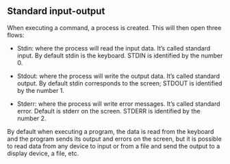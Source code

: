 ## Standard input-output

When executing a command, a process is created. This will then open three flows:

- Stdin: where the process will read the input data. It’s called standard input. By
default stdin is the keyboard. STDIN is identified by the number 0.

- Stdout: where the process will write the output data. It’s called standard output. By
default stdin corresponds to the screen; STDOUT is identified by the number 1.

- Stderr: where the process will write error messages. It’s called standard error.
Default is stderr on the screen. STDERR is identified by the number 2.

By default when executing a program, the data is read from the keyboard and the program
sends its output and errors on the screen, but it is possible to read data from any device to
input or from a file and send the output to a display device, a file, etc.
